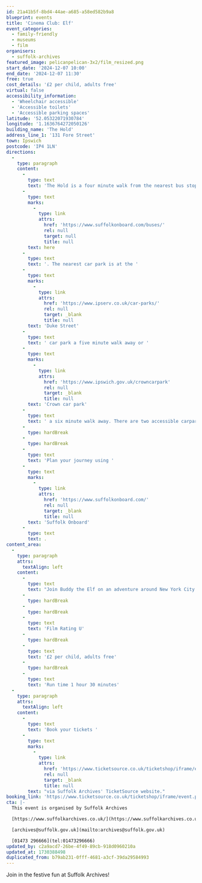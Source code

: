 ```yaml
---
id: 21a41b5f-8bd4-44ae-a685-a58ed582b9a8
blueprint: events
title: 'Cinema Club: Elf'
event_categories:
  - family-friendly
  - museums
  - film
organisers:
  - suffolk-archives
featured_image: pelicanpelican-3x2/film_resized.png
start_date: '2024-12-07 10:00'
end_date: '2024-12-07 11:30'
free: true
cost_details: '£2 per child, adults free'
virtual: false
accessibility_information:
  - 'Wheelchair accessible'
  - 'Accessible toilets'
  - 'Accessible parking spaces'
latitude: '52.05322071930784'
longitude: '1.1636764272050126'
building_name: 'The Hold'
address_line_1: '131 Fore Street'
town: Ipswich
postcode: 'IP4 1LN'
directions:
  -
    type: paragraph
    content:
      -
        type: text
        text: 'The Hold is a four minute walk from the nearest bus stop - see the latest bus timetables '
      -
        type: text
        marks:
          -
            type: link
            attrs:
              href: 'https://www.suffolkonboard.com/buses/'
              rel: null
              target: null
              title: null
        text: here
      -
        type: text
        text: '. The nearest car park is at the '
      -
        type: text
        marks:
          -
            type: link
            attrs:
              href: 'https://www.ipserv.co.uk/car-parks/'
              rel: null
              target: _blank
              title: null
        text: 'Duke Street'
      -
        type: text
        text: ' car park a five minute walk away or '
      -
        type: text
        marks:
          -
            type: link
            attrs:
              href: 'https://www.ipswich.gov.uk/crowncarpark'
              rel: null
              target: _blank
              title: null
        text: 'Crown car park'
      -
        type: text
        text: ' a six minute walk away. There are two accessible carpark spaces for blue badge holders in The Hold car park.'
      -
        type: hardBreak
      -
        type: hardBreak
      -
        type: text
        text: 'Plan your journey using '
      -
        type: text
        marks:
          -
            type: link
            attrs:
              href: 'https://www.suffolkonboard.com/'
              rel: null
              target: _blank
              title: null
        text: 'Suffolk Onboard'
      -
        type: text
        text: .
content_area:
  -
    type: paragraph
    attrs:
      textAlign: left
    content:
      -
        type: text
        text: "Join Buddy the Elf on an adventure around New York City in search of his family, and on a quest to help Father Christmas save everyone's festive spirit."
      -
        type: hardBreak
      -
        type: hardBreak
      -
        type: text
        text: 'Film Rating U'
      -
        type: hardBreak
      -
        type: text
        text: '£2 per child, adults free'
      -
        type: hardBreak
      -
        type: text
        text: 'Run time 1 hour 30 minutes'
  -
    type: paragraph
    attrs:
      textAlign: left
    content:
      -
        type: text
        text: 'Book your tickets '
      -
        type: text
        marks:
          -
            type: link
            attrs:
              href: 'https://www.ticketsource.co.uk/ticketshop/iframe/event.php?eventhash=e-jkjqka&target=&iframe=true'
              rel: null
              target: _blank
              title: null
        text: "via Suffolk Archives' TicketSource website."
booking_link: 'https://www.ticketsource.co.uk/ticketshop/iframe/event.php?eventhash=e-jkjqka&target=&iframe=true'
cta: |-
  This event is organised by Suffolk Archives

  [https://www.suffolkarchives.co.uk/](https://www.suffolkarchives.co.uk/)

  [archives@suffolk.gov.uk](mailto:archives@suffolk.gov.uk)

  [01473 296666](tel:01473296666)
updated_by: c2a9acd7-26be-4f49-89cb-918d0960210a
updated_at: 1730388498
duplicated_from: b79ab231-0fff-4681-a3cf-39da29584993
---
```

Join in the festive fun at Suffolk Archives!